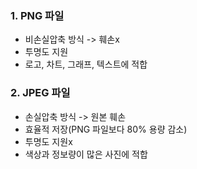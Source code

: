 ### 1. PNG 파일
- 비손실압축 방식 -> 훼손x
- 투명도 지원
- 로고, 차트, 그래프, 텍스트에 적합

### 2. JPEG 파일
- 손실압축 방식 -> 원본 훼손
- 효율적 저장(PNG 파일보다 80% 용량 감소)
- 투명도 지원x
- 색상과 정보량이 많은 사진에 적합
